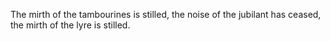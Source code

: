 The mirth of the tambourines is stilled, the noise of the jubilant has ceased, the mirth of the lyre is stilled.
